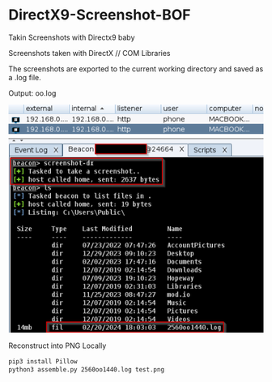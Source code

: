 # DirectX9-Screenshot-BOF
Takin Screenshots with Directx9 baby

Screenshots taken with DirectX // COM Libraries

The screenshots are exported to the current working directory and saved as a .log file.

Output: <width>oo<height>.log

![Cobalt Strike Example](/img/cobalt-test.png)


Reconstruct into PNG Locally
```
pip3 install Pillow
python3 assemble.py 2560oo1440.log test.png
```
